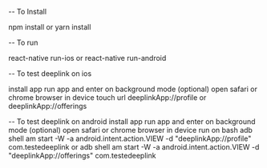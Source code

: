 -- To Install

npm install or yarn install

-- To run

react-native run-ios or react-native run-android

-- To test deeplink on ios

install app
run app and enter on background mode (optional)
open safari or chrome browser in device
touch url deeplinkApp://profile or deeplinkApp://offerings

-- To test deeplink on android
install app
run app and enter on background mode (optional)
open safari or chrome browser in device
run on bash adb shell am start -W -a android.intent.action.VIEW -d "deeplinkApp://profile" com.testedeeplink or
adb shell am start -W -a android.intent.action.VIEW -d "deeplinkApp://offerings" com.testedeeplink
